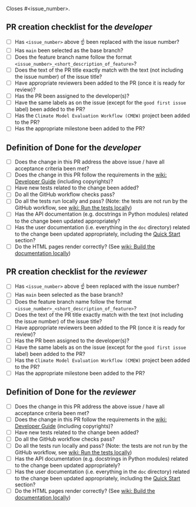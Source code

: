 [(C) Crown Copyright 2023-2025, Met Office.]: #
[The LICENSE.md file contains full licensing details.]: #
Closes #<issue_number>.

## PR creation checklist for the _developer_

- [ ] Has `<issue_number>` above :point_up: been replaced with the issue number?
- [ ] Has `main` been selected as the base branch?
- [ ] Does the feature branch name follow the format `<issue_number>_<short_description_of_feature>`?
- [ ] Does the text of the PR title exactly match with the text (not including the issue number) of the issue title?
- [ ] Have appropriate reviewers been added to the PR (once it is ready for review)?
- [ ] Has the PR been assigned to the developer(s)?
- [ ] Have the same labels as on the issue (except for the `good first issue` label) been added to the PR?
- [ ] Has the `Climate Model Evaluation Workflow (CMEW)` project been added to the PR?
- [ ] Has the appropriate milestone been added to the PR?

## Definition of Done for the _developer_

- [ ] Does the change in this PR address the above issue / have all acceptance criteria been met?
- [ ] Does the change in this PR follow the requirements in the [wiki: Developer Guide](https://github.com/MetOffice/CMEW/wiki/Developer-Guide) (including copyrights)?
- [ ] Have new tests related to the change been added?
- [ ] Do all the GitHub workflow checks pass?
- [ ] Do all the tests run locally and pass? (Note: the tests are not run by the GitHub workflow, see [wiki: Run the tests locally](https://github.com/MetOffice/CMEW/wiki/Detailed-Working-Practices#run-the-tests-locally))
- [ ] Has the API documentation (e.g. docstrings in Python modules) related to the change been updated appropriately?
- [ ] Has the user documentation (i.e. everything in the `doc` directory) related to the change been updated appropriately, including the [Quick Start](https://github.com/MetOffice/CMEW/blob/main/doc/source/user_guide/quick_start.rst) section?
- [ ] Do the HTML pages render correctly? (See [wiki: Build the documentation locally](https://github.com/MetOffice/CMEW/wiki/Detailed-Working-Practices#build-the-documentation-locally))

## PR creation checklist for the _reviewer_

- [ ] Has `<issue_number>` above :point_up: been replaced with the issue number?
- [ ] Has `main` been selected as the base branch?
- [ ] Does the feature branch name follow the format `<issue_number>_<short_description_of_feature>`?
- [ ] Does the text of the PR title exactly match with the text (not including the issue number) of the issue title?
- [ ] Have appropriate reviewers been added to the PR (once it is ready for review)?
- [ ] Has the PR been assigned to the developer(s)?
- [ ] Have the same labels as on the issue (except for the `good first issue` label) been added to the PR?
- [ ] Has the `Climate Model Evaluation Workflow (CMEW)` project been added to the PR?
- [ ] Has the appropriate milestone been added to the PR?

## Definition of Done for the _reviewer_

- [ ] Does the change in this PR address the above issue / have all acceptance criteria been met?
- [ ] Does the change in this PR follow the requirements in the [wiki: Developer Guide](https://github.com/MetOffice/CMEW/wiki/Developer-Guide) (including copyrights)?
- [ ] Have new tests related to the change been added?
- [ ] Do all the GitHub workflow checks pass?
- [ ] Do all the tests run locally and pass? (Note: the tests are not run by the GitHub workflow, see [wiki: Run the tests locally](https://github.com/MetOffice/CMEW/wiki/Detailed-Working-Practices#run-the-tests-locally))
- [ ] Has the API documentation (e.g. docstrings in Python modules) related to the change been updated appropriately?
- [ ] Has the user documentation (i.e. everything in the `doc` directory) related to the change been updated appropriately, including the [Quick Start](https://github.com/MetOffice/CMEW/blob/main/doc/source/user_guide/quick_start.rst) section?
- [ ] Do the HTML pages render correctly? (See [wiki: Build the documentation locally](https://github.com/MetOffice/CMEW/wiki/Detailed-Working-Practices#build-the-documentation-locally))
